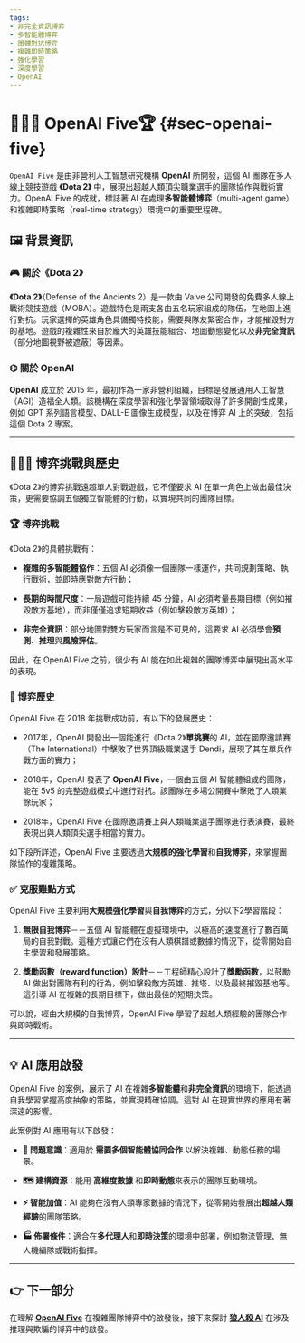 ```yaml
---
tags: 
- 非完全資訊博弈 
- 多智能體博弈 
- 團體對抗博弈 
- 複雜即時策略
- 強化學習 
- 深度學習 
- OpenAI
---
```

# 🧙‍♂🥷 OpenAI Five🏆 {#sec-openai-five}

`OpenAI Five` 是由非營利人工智慧研究機構 **OpenAI** 所開發，這個 AI 團隊在多人線上競技遊戲 **《Dota 2》** 中，展現出超越人類頂尖職業選手的團隊協作與戰術實力。OpenAI Five 的成就，標誌著 AI 在處理**多智能體博弈**（multi-agent game）和複雜即時策略（real-time strategy）環境中的重要里程碑。

## 🖼️ 背景資訊

### 🎮 關於《Dota 2》

**《Dota 2》**（Defense of the Ancients 2）是一款由 Valve 公司開發的免費多人線上戰術競技遊戲（MOBA）。遊戲特色是兩支各由五名玩家組成的隊伍，在地圖上進行對抗。玩家選擇的英雄角色具備獨特技能，需要與隊友緊密合作，才能摧毀對方的基地。遊戲的複雜性來自於龐大的英雄技能組合、地圖動態變化以及**非完全資訊**（部分地圖視野被遮蔽）等因素。

### ⌬ 關於 OpenAI

**OpenAI** 成立於 2015 年，最初作為一家非營利組織，目標是發展通用人工智慧（AGI）造福全人類。該機構在深度學習和強化學習領域取得了許多開創性成果，例如 GPT 系列語言模型、DALL-E 圖像生成模型，以及在博弈 AI 上的突破，包括這個 Dota 2 專案。

---

## 🧙‍♂🥷 博弈挑戰與歷史

《Dota 2》的博弈挑戰遠超單人對戰遊戲，它不僅要求 AI 在單一角色上做出最佳決策，更需要協調五個獨立智能體的行動，以實現共同的團隊目標。

### 🏆 博弈挑戰

《Dota 2》的具體挑戰有：

- **複雜的多智能體協作**：五個 AI 必須像一個團隊一樣運作，共同規劃策略、執行戰術，並即時應對敵方行動；
    
- **長期的時間尺度**：一局遊戲可能持續 45 分鐘，AI 必須考量長期目標（例如摧毀敵方基地），而非僅僅追求短期收益（例如擊殺敵方英雄）；
    
- **非完全資訊**：部分地圖對雙方玩家而言是不可見的，這要求 AI 必須學會**預測**、**推理**與**風險評估**。
    

因此，在 OpenAI Five 之前，很少有 AI 能在如此複雜的團隊博弈中展現出高水平的表現。

### 📜 博弈歷史

OpenAI Five 在 2018 年挑戰成功前，有以下的發展歷史：

- 2017年，OpenAI 開發出一個能進行《Dota 2》**單挑賽**的 AI，並在國際邀請賽（The International）中擊敗了世界頂級職業選手 Dendi，展現了其在單兵作戰方面的實力；
    
- 2018年，OpenAI 發表了 **OpenAI Five**，一個由五個 AI 智能體組成的團隊，能在 5v5 的完整遊戲模式中進行對抗。該團隊在多場公開賽中擊敗了人類業餘玩家；
    
- 2018年，OpenAI Five 在國際邀請賽上與人類職業選手團隊進行表演賽，最終表現出與人類頂尖選手相當的實力。
    

如下段所詳述，OpenAI Five 主要透過**大規模的強化學習**和**自我博弈**，來掌握團隊協作的複雜策略。

### ✅ 克服難點方式

OpenAI Five 主要利用**大規模強化學習**與**自我博弈**的方式，分以下2學習階段：

1. **無限自我博弈**－－五個 AI 智能體在虛擬環境中，以極高的速度進行了數百萬局的自我對戰。這種方式讓它們在沒有人類棋譜或數據的情況下，從零開始自主學習和發展策略。
    
2. **獎勵函數（reward function）設計**－－工程師精心設計了**獎勵函數**，以鼓勵 AI 做出對團隊有利的行為，例如擊殺敵方英雄、推塔、以及最終摧毀基地等。這引導 AI 在複雜的長期目標下，做出最佳的短期決策。
    

可以說，經由大規模的自我博弈，OpenAI Five 學習了超越人類經驗的團隊合作與即時戰術。

---

## 💡 AI 應用啟發

OpenAI Five 的案例，展示了 AI 在複雜**多智能體**和**非完全資訊**的環境下，能透過自我學習掌握高度抽象的策略，並實現精確協調。這對 AI 在現實世界的應用有著深遠的影響。

此案例對 AI 應用有以下啟發：

- **🎯 問題意識**：適用於 **需要多個智能體協同合作** 以解決複雜、動態任務的場景。
    
- **🗺️ 建構資源**：能用 **高維度數據** 和**即時動態**來表示的團隊互動環境。
    
- **⚡ 智能加值**：AI 能夠在沒有人類專家數據的情況下，從零開始發展出**超越人類經驗**的團隊策略。
    
- **🏭 佈署條件**：適合在**多代理人**和**即時決策**的環境中部署，例如物流管理、無人機編隊或戰術指揮。
    

---

## 👉 下一部分

在理解 **[OpenAI Five](07-05-openai_five.zh-hant.md)** 在複雜團隊博弈中的啟發後，接下來探討 **[狼人殺 AI](07-06-werewolf_ai.zh-hant.md)** 在涉及推理與欺騙的博弈中的啟發。
